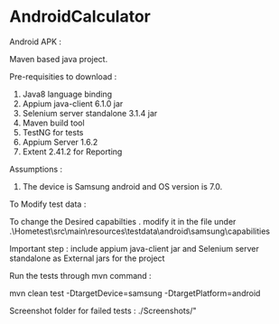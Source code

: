 # AndroidCalculator

Android APK : 

Maven based java project.

Pre-requisities to download : 

1. Java8 language binding 
2. Appium java-client 6.1.0 jar
3. Selenium server standalone 3.1.4 jar
4. Maven build tool
5. TestNG for tests
6. Appium Server 1.6.2
7. Extent 2.41.2 for Reporting

Assumptions : 

1. The device is Samsung android and OS version is 7.0.

To Modify test data : 

To change the Desired capabilties . modify it in the file under  .\Hometest\src\main\resources\testdata\android\samsung\capabilities 

Important step :  include appium java-client jar and Selenium server standalone as External jars for the project

Run the tests through mvn command  : 

mvn clean test -DtargetDevice=samsung -DtargetPlatform=android 

Screenshot folder for failed tests : ./Screenshots/"



